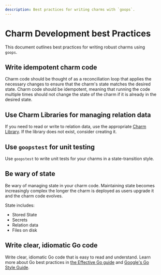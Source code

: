 ```yaml
---
description: Best practices for writing charms with `goops`.
---
```


# Charm Development best Practices

This document outlines best practices for writing robust charms using `goops`.

## Write idempotent charm code

Charm code should be thought of as a reconciliation loop that applies the necessary changes to ensure that the charm's state matches the desired state. Charm code should be idempotent, meaning that running the code multiple times should not change the state of the charm if it is already in the desired state.

## Use Charm Libraries for managing relation data

If you need to read or write to relation data, use the appropriate [Charm Library](../reference/charm_libraries.md). If the library does not exist, consider creating it.

## Use `goopstest` for unit testing

Use `goopstest` to write unit tests for your charms in a state-transition style.

## Be wary of state

Be wary of managing state in your charm code. Maintaining state becomes increasingly complex the longer the charm is deployed as users upgrade it and the charm code evolves.

State includes:

- Stored State
- Secrets
- Relation data
- Files on disk

## Write clear, idiomatic Go code

Write clear, idiomatic Go code that is easy to read and understand. Learn more about Go best practices in [the Effective Go guide](https://go.dev/doc/effective_go) and [Google's Go Style Guide](https://google.github.io/styleguide/go/guide).
